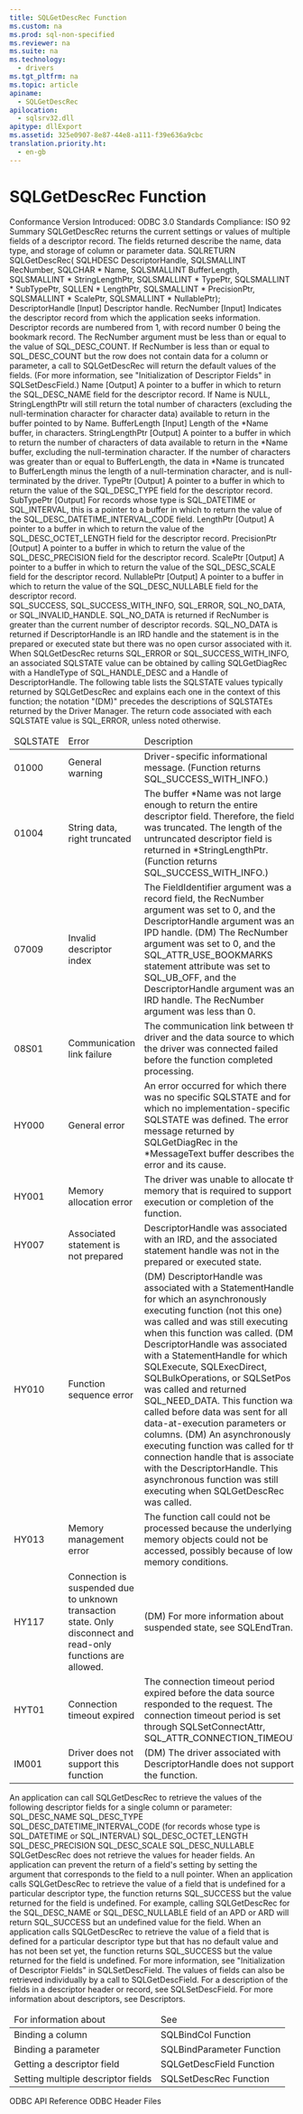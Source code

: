 ```yaml
---
title: SQLGetDescRec Function
ms.custom: na
ms.prod: sql-non-specified
ms.reviewer: na
ms.suite: na
ms.technology: 
  - drivers
ms.tgt_pltfrm: na
ms.topic: article
apiname: 
  - SQLGetDescRec
apilocation: 
  - sqlsrv32.dll
apitype: dllExport
ms.assetid: 325e0907-8e87-44e8-a111-f39e636a9cbc
translation.priority.ht: 
  - en-gb
---
```

# SQLGetDescRec Function
<?xml version="1.0" encoding="utf-8"?>
<developerReferenceWithSyntaxDocument xmlns="http://ddue.schemas.microsoft.com/authoring/2003/5" xmlns:xlink="http://www.w3.org/1999/xlink" xmlns:xsi="http://www.w3.org/2001/XMLSchema-instance" xsi:schemaLocation="http://ddue.schemas.microsoft.com/authoring/2003/5 http://dduestorage.blob.core.windows.net/ddueschema/developer.xsd">
  <introduction>
    <definitionTable>
      <definedTerm>
        <legacyBold>Conformance</legacyBold>
      </definedTerm>
      <definition>
        <para>Version Introduced: ODBC 3.0 Standards Compliance: ISO 92 </para>
      </definition>
      <definedTerm>
        <legacyBold>Summary</legacyBold>
      </definedTerm>
      <definition>
        <para>
          <legacyBold>SQLGetDescRec</legacyBold> returns the current settings or values of multiple fields of a descriptor record. The fields returned describe the name, data type, and storage of column or parameter data.</para>
      </definition>
    </definitionTable>
  </introduction>
  <syntaxSection>
    <legacySyntax>
SQLRETURN <legacyBold>SQLGetDescRec</legacyBold>(
      SQLHDESC        <parameterReference>DescriptorHandle</parameterReference>,
      SQLSMALLINT     <parameterReference>RecNumber</parameterReference>,
      SQLCHAR *       <parameterReference>Name</parameterReference>,
      SQLSMALLINT     <parameterReference>BufferLength</parameterReference>,
      SQLSMALLINT *   <parameterReference>StringLengthPtr</parameterReference>,
      SQLSMALLINT *   <parameterReference>TypePtr</parameterReference>,
      SQLSMALLINT *   <parameterReference>SubTypePtr</parameterReference>,
      SQLLEN *        <parameterReference>LengthPtr</parameterReference>,
      SQLSMALLINT *   <parameterReference>PrecisionPtr</parameterReference>,
      SQLSMALLINT *   <parameterReference>ScalePtr</parameterReference>,
      SQLSMALLINT *   <parameterReference>NullablePtr</parameterReference>);</legacySyntax>
  </syntaxSection>
  <section>
    <title>Arguments</title>
    <content>
      <definitionTable>
        <definedTerm>
          <legacyItalic>DescriptorHandle</legacyItalic>
        </definedTerm>
        <definition>
          <para>[Input] Descriptor handle.</para>
        </definition>
        <definedTerm>
          <legacyItalic>RecNumber</legacyItalic>
        </definedTerm>
        <definition>
          <para>[Input] Indicates the descriptor record from which the application seeks information. Descriptor records are numbered from 1, with record number 0 being the bookmark record. The <legacyItalic>RecNumber</legacyItalic> argument must be less than or equal to the value of SQL_DESC_COUNT. If <legacyItalic>RecNumber</legacyItalic> is less than or equal to SQL_DESC_COUNT but the row does not contain data for a column or parameter, a call to <legacyBold>SQLGetDescRec</legacyBold> will return the default values of the fields. (For more information, see "Initialization of Descriptor Fields" in <legacyLink xlink:href="8c544388-fe9d-4f94-a0ac-fa0b9c9c88a5">SQLSetDescField</legacyLink>.)</para>
        </definition>
        <definedTerm>
          <legacyItalic>Name</legacyItalic>
        </definedTerm>
        <definition>
          <para>[Output] A pointer to a buffer in which to return the SQL_DESC_NAME field for the descriptor record.</para>
          <para>If <legacyItalic>Name</legacyItalic> is NULL, <legacyItalic>StringLengthPtr</legacyItalic> will still return the total number of characters (excluding the null-termination character for character data) available to return in the buffer pointed to by <legacyItalic>Name</legacyItalic>.</para>
        </definition>
        <definedTerm>
          <legacyItalic>BufferLength</legacyItalic>
        </definedTerm>
        <definition>
          <para>[Input] Length of the *<legacyItalic>Name</legacyItalic> buffer, in characters.</para>
        </definition>
        <definedTerm>
          <legacyItalic>StringLengthPtr</legacyItalic>
        </definedTerm>
        <definition>
          <para>[Output] A pointer to a buffer in which to return the number of characters of data available to return in the *<legacyItalic>Name</legacyItalic> buffer, excluding the null-termination character. If the number of characters was greater than or equal to <legacyItalic>BufferLength</legacyItalic>, the data in *<legacyItalic>Name</legacyItalic> is truncated to <legacyItalic>BufferLength</legacyItalic> minus the length of a null-termination character, and is null-terminated by the driver.</para>
        </definition>
        <definedTerm>
          <legacyItalic>TypePtr</legacyItalic>
        </definedTerm>
        <definition>
          <para>[Output] A pointer to a buffer in which to return the value of the SQL_DESC_TYPE field for the descriptor record.</para>
        </definition>
        <definedTerm>
          <legacyItalic>SubTypePtr</legacyItalic>
        </definedTerm>
        <definition>
          <para>[Output] For records whose type is SQL_DATETIME or SQL_INTERVAL, this is a pointer to a buffer in which to return the value of the SQL_DESC_DATETIME_INTERVAL_CODE field.</para>
        </definition>
        <definedTerm>
          <legacyItalic>LengthPtr</legacyItalic>
        </definedTerm>
        <definition>
          <para>[Output] A pointer to a buffer in which to return the value of the SQL_DESC_OCTET_LENGTH field for the descriptor record.</para>
        </definition>
        <definedTerm>
          <legacyItalic>PrecisionPtr</legacyItalic>
        </definedTerm>
        <definition>
          <para>[Output] A pointer to a buffer in which to return the value of the SQL_DESC_PRECISION field for the descriptor record.</para>
        </definition>
        <definedTerm>
          <legacyItalic>ScalePtr</legacyItalic>
        </definedTerm>
        <definition>
          <para>[Output] A pointer to a buffer in which to return the value of the SQL_DESC_SCALE field for the descriptor record.</para>
        </definition>
        <definedTerm>
          <legacyItalic>NullablePtr</legacyItalic>
        </definedTerm>
        <definition>
          <para>[Output] A pointer to a buffer in which to return the value of the SQL_DESC_NULLABLE field for the descriptor record.</para>
        </definition>
      </definitionTable>
    </content>
  </section>
  <section>
    <title>Returns</title>
    <content>
      <para>SQL_SUCCESS, SQL_SUCCESS_WITH_INFO, SQL_ERROR, SQL_NO_DATA, or SQL_INVALID_HANDLE.</para>
      <para>SQL_NO_DATA is returned if <legacyItalic>RecNumber</legacyItalic> is greater than the current number of descriptor records.</para>
      <para>SQL_NO_DATA is returned if <legacyItalic>DescriptorHandle</legacyItalic> is an IRD handle and the statement is in the prepared or executed state but there was no open cursor associated with it.</para>
    </content>
  </section>
  <section>
    <title>Diagnostics</title>
    <content>
      <para>When <legacyBold>SQLGetDescRec</legacyBold> returns SQL_ERROR or SQL_SUCCESS_WITH_INFO, an associated SQLSTATE value can be obtained by calling <legacyBold>SQLGetDiagRec</legacyBold> with a <legacyItalic>HandleType</legacyItalic> of SQL_HANDLE_DESC and a <legacyItalic>Handle</legacyItalic> of <legacyItalic>DescriptorHandle</legacyItalic>. The following table lists the SQLSTATE values typically returned by <legacyBold>SQLGetDescRec</legacyBold> and explains each one in the context of this function; the notation "(DM)" precedes the descriptions of SQLSTATEs returned by the Driver Manager. The return code associated with each SQLSTATE value is SQL_ERROR, unless noted otherwise.</para>
      <table xmlns:caps="http://schemas.microsoft.com/build/caps/2013/11">
        <thead>
          <tr>
            <TD>
              <para>SQLSTATE</para>
            </TD>
            <TD>
              <para>Error</para>
            </TD>
            <TD>
              <para>Description</para>
            </TD>
          </tr>
        </thead>
        <tbody>
          <tr>
            <TD>
              <para>01000</para>
            </TD>
            <TD>
              <para>General warning</para>
            </TD>
            <TD>
              <para>Driver-specific informational message. (Function returns SQL_SUCCESS_WITH_INFO.)</para>
            </TD>
          </tr>
          <tr>
            <TD>
              <para>01004</para>
            </TD>
            <TD>
              <para>String data, right truncated</para>
            </TD>
            <TD>
              <para>The buffer *<legacyItalic>Name</legacyItalic> was not large enough to return the entire descriptor field. Therefore, the field was truncated. The length of the untruncated descriptor field is returned in *<legacyItalic>StringLengthPtr</legacyItalic>. (Function returns SQL_SUCCESS_WITH_INFO.)</para>
            </TD>
          </tr>
          <tr>
            <TD>
              <para>07009</para>
            </TD>
            <TD>
              <para>Invalid descriptor index</para>
            </TD>
            <TD>
              <para>The <legacyItalic>FieldIdentifier</legacyItalic> argument was a record field, the <legacyItalic>RecNumber</legacyItalic> argument was set to 0, and the <legacyItalic>DescriptorHandle</legacyItalic> argument was an IPD handle.</para>
              <para>(DM) The <legacyItalic>RecNumber</legacyItalic> argument was set to 0, and the SQL_ATTR_USE_BOOKMARKS statement attribute was set to SQL_UB_OFF, and the <legacyItalic>DescriptorHandle</legacyItalic> argument was an IRD handle.</para>
              <para>The <legacyItalic>RecNumber</legacyItalic> argument was less than 0.</para>
            </TD>
          </tr>
          <tr>
            <TD>
              <para>08S01</para>
            </TD>
            <TD>
              <para>Communication link failure</para>
            </TD>
            <TD>
              <para>The communication link between the driver and the data source to which the driver was connected failed before the function completed processing.</para>
            </TD>
          </tr>
          <tr>
            <TD>
              <para>HY000</para>
            </TD>
            <TD>
              <para>General error</para>
            </TD>
            <TD>
              <para>An error occurred for which there was no specific SQLSTATE and for which no implementation-specific SQLSTATE was defined. The error message returned by <legacyBold>SQLGetDiagRec</legacyBold> in the <legacyItalic>*MessageText</legacyItalic> buffer describes the error and its cause.</para>
            </TD>
          </tr>
          <tr>
            <TD>
              <para>HY001</para>
            </TD>
            <TD>
              <para>Memory allocation error</para>
            </TD>
            <TD>
              <para>The driver was unable to allocate the memory that is required to support execution or completion of the function.</para>
            </TD>
          </tr>
          <tr>
            <TD>
              <para>HY007</para>
            </TD>
            <TD>
              <para>Associated statement is not prepared</para>
            </TD>
            <TD>
              <para>
                <legacyItalic>DescriptorHandle</legacyItalic> was associated with an IRD, and the associated statement handle was not in the prepared or executed state.</para>
            </TD>
          </tr>
          <tr>
            <TD>
              <para>HY010</para>
            </TD>
            <TD>
              <para>Function sequence error</para>
            </TD>
            <TD>
              <para>(DM) <legacyItalic>DescriptorHandle</legacyItalic> was associated with a <legacyItalic>StatementHandle</legacyItalic> for which an asynchronously executing function (not this one) was called and was still executing when this function was called.</para>
              <para>(DM) <legacyItalic>DescriptorHandle</legacyItalic> was associated with a <legacyItalic>StatementHandle</legacyItalic> for which <legacyBold>SQLExecute</legacyBold>, <legacyBold>SQLExecDirect</legacyBold>, <legacyBold>SQLBulkOperations</legacyBold>, or <legacyBold>SQLSetPos</legacyBold> was called and returned SQL_NEED_DATA. This function was called before data was sent for all data-at-execution parameters or columns.</para>
              <para>(DM) An asynchronously executing function was called for the connection handle that is associated with the <parameterReference>DescriptorHandle</parameterReference>. This asynchronous function was still executing when <unmanagedCodeEntityReference>SQLGetDescRec</unmanagedCodeEntityReference> was called.</para>
            </TD>
          </tr>
          <tr>
            <TD>
              <para>HY013</para>
            </TD>
            <TD>
              <para>Memory management error</para>
            </TD>
            <TD>
              <para>The function call could not be processed because the underlying memory objects could not be accessed, possibly because of low memory conditions.</para>
            </TD>
          </tr>
          <tr>
            <TD>
              <para>HY117</para>
            </TD>
            <TD>
              <para>Connection is suspended due to unknown transaction state. Only disconnect and read-only functions are allowed.</para>
            </TD>
            <TD>
              <para>(DM) For more information about suspended state, see <link xlink:href="ff375ce1-eb50-4693-b1e6-70181a6dbf9f">SQLEndTran</link>.</para>
            </TD>
          </tr>
          <tr>
            <TD>
              <para>HYT01</para>
            </TD>
            <TD>
              <para>Connection timeout expired</para>
            </TD>
            <TD>
              <para>The connection timeout period expired before the data source responded to the request. The connection timeout period is set through <legacyBold>SQLSetConnectAttr</legacyBold>, SQL_ATTR_CONNECTION_TIMEOUT.</para>
            </TD>
          </tr>
          <tr>
            <TD>
              <para>IM001</para>
            </TD>
            <TD>
              <para>Driver does not support this function</para>
            </TD>
            <TD>
              <para>(DM) The driver associated with <legacyItalic>DescriptorHandle</legacyItalic> does not support the function.</para>
            </TD>
          </tr>
        </tbody>
      </table>
    </content>
  </section>
  <section>
    <title>Comments</title>
    <content>
      <para>An application can call <legacyBold>SQLGetDescRec</legacyBold> to retrieve the values of the following descriptor fields for a single column or parameter:  </para>
      <list class="bullet">
        <listItem>
          <para>SQL_DESC_NAME</para>
        </listItem>
        <listItem>
          <para>SQL_DESC_TYPE</para>
        </listItem>
        <listItem>
          <para>SQL_DESC_DATETIME_INTERVAL_CODE (for records whose type is SQL_DATETIME or SQL_INTERVAL)</para>
        </listItem>
        <listItem>
          <para>SQL_DESC_OCTET_LENGTH</para>
        </listItem>
        <listItem>
          <para>SQL_DESC_PRECISION</para>
        </listItem>
        <listItem>
          <para>SQL_DESC_SCALE</para>
        </listItem>
        <listItem>
          <para>SQL_DESC_NULLABLE</para>
        </listItem>
      </list>
      <para>
        <legacyBold>SQLGetDescRec</legacyBold> does not retrieve the values for header fields.</para>
      <para>An application can prevent the return of a field's setting by setting the argument that corresponds to the field to a null pointer.</para>
      <para>When an application calls <legacyBold>SQLGetDescRec</legacyBold> to retrieve the value of a field that is undefined for a particular descriptor type, the function returns SQL_SUCCESS but the value returned for the field is undefined. For example, calling <legacyBold>SQLGetDescRec</legacyBold> for the SQL_DESC_NAME or SQL_DESC_NULLABLE field of an APD or ARD will return SQL_SUCCESS but an undefined value for the field.</para>
      <para>When an application calls <legacyBold>SQLGetDescRec</legacyBold> to retrieve the value of a field that is defined for a particular descriptor type but that has no default value and has not been set yet, the function returns SQL_SUCCESS but the value returned for the field is undefined. For more information, see "Initialization of Descriptor Fields" in <legacyLink xlink:href="8c544388-fe9d-4f94-a0ac-fa0b9c9c88a5">SQLSetDescField</legacyLink>.</para>
      <para>The values of fields can also be retrieved individually by a call to <legacyBold>SQLGetDescField</legacyBold>. For a description of the fields in a descriptor header or record, see <legacyLink xlink:href="8c544388-fe9d-4f94-a0ac-fa0b9c9c88a5">SQLSetDescField</legacyLink>. For more information about descriptors, see <legacyLink xlink:href="ef2cbb93-cd00-40f8-b1d2-5f5723a991aa">Descriptors</legacyLink>.</para>
    </content>
  </section>
  <section>
    <title>Related Functions</title>
    <content>
      <table xmlns:caps="http://schemas.microsoft.com/build/caps/2013/11">
        <thead>
          <tr>
            <TD>
              <para>For information about</para>
            </TD>
            <TD>
              <para>See</para>
            </TD>
          </tr>
        </thead>
        <tbody>
          <tr>
            <TD>
              <para>Binding a column</para>
            </TD>
            <TD>
              <para>
                <legacyLink xlink:href="41a37655-84cd-423f-9daa-e0b47b88dc54">SQLBindCol Function</legacyLink>
              </para>
            </TD>
          </tr>
          <tr>
            <TD>
              <para>Binding a parameter</para>
            </TD>
            <TD>
              <para>
                <legacyLink xlink:href="38349d4b-be03-46f9-9d6a-e50dd144e225">SQLBindParameter Function</legacyLink>
              </para>
            </TD>
          </tr>
          <tr>
            <TD>
              <para>Getting a descriptor field</para>
            </TD>
            <TD>
              <para>
                <legacyLink xlink:href="f09ff660-1e4a-4370-be85-90d4da0487d3">SQLGetDescField Function</legacyLink>
              </para>
            </TD>
          </tr>
          <tr>
            <TD>
              <para>Setting multiple descriptor fields</para>
            </TD>
            <TD>
              <para>
                <legacyLink xlink:href="bf55256c-7eb7-4e3f-97ef-b0fee09ba829">SQLSetDescRec Function</legacyLink>
              </para>
            </TD>
          </tr>
        </tbody>
      </table>
    </content>
  </section>
  <relatedTopics>
<link xlink:href="b7a49774-f458-44ce-9a04-a0457501405b">ODBC API Reference</link>
<link xlink:href="96f97ba3-7e73-4196-abfb-036c5f6d1903">ODBC Header Files</link>
</relatedTopics>
</developerReferenceWithSyntaxDocument>